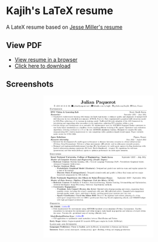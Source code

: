 # Kajih's LaTeX resume

A LateX resume based on [Jesse Miller's resume](<https://github.com/jam643/resume>)

## View PDF

* [View resume in a browser](https://mozilla.github.io/pdf.js/web/viewer.html?file=https://github.com/Kajiih/latex-resume-KJ/blob/main/images/resume_latex_kj.pdf)
* [Click here to download](https://github.com/Kajiih/latex-resume-KJ/blob/main/images/resume_latex_kj.pdf)

## Screenshots

<p align="center">
    <img alt="Screenshot" src="images/resume_latex_kj.png" width="300">
</p>
